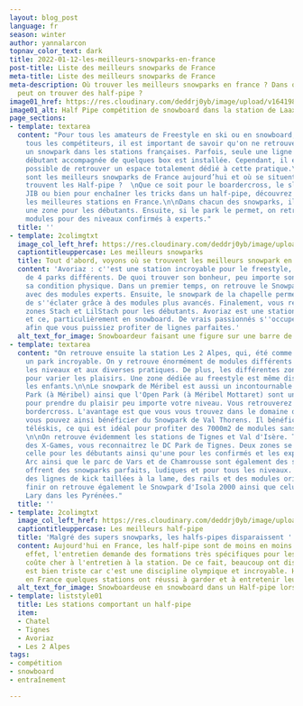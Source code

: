 ```yaml
---
layout: blog_post
language: fr
season: winter
author: yannalarcon
topnav_color_text: dark
title: 2022-01-12-les-meilleurs-snowparks-en-france
post-title: Liste des meilleurs snowparks de France
meta-title: Liste des meilleurs snowparks de France
meta-description: Où trouver les meilleurs snowparks en france ? Dans quelles stations
  peut on trouver des half-pipe ?
image01_href: https://res.cloudinary.com/deddrj0yb/image/upload/v1641985183/website/blog/Hiver/jproducer-n708F8cxtBY-unsplash_qb4dhj.jpg
image01_alt: Half Pipe compétition de snowboard dans la station de Laax
page_sections:
- template: textarea
  content: "Pour tous les amateurs de Freestyle en ski ou en snowboard, ainsi que
    tous les compétiteurs, il est important de savoir qu'on ne retrouve pas systématiquement
    un snowpark dans les stations françaises. Parfois, seule une ligne de kick pour
    débutant accompagnée de quelques box est installée. Cependant, il est parfois
    possible de retrouver un espace totalement dédié à cette pratique.\n\nMais quels
    sont les meilleurs snowparks de France aujourd’hui et où se situent-ils ? Où se
    trouvent les Half-pipe ?  \nQue ce soit pour le boardercross, le slopestyle, le
    JIB ou bien pour enchaîner les tricks dans un half-pipe, découvrez où se trouvent
    les meilleures stations en France.\n\nDans chacun des snowparks, il y aura systématiquement
    une zone pour les débutants. Ensuite, si le park le permet, on retrouvera des
    modules pour des niveaux confirmés à experts."
  title: ''
- template: 2colimgtxt
  image_col_left_href: https://res.cloudinary.com/deddrj0yb/image/upload/v1641985183/website/blog/Hiver/esteban-gerard-hK19iivVGJc-unsplash_x2ewzu.jpg
  captiontitleuppercase: Les meilleurs snowparks
  title: Tout d'abord, voyons où se trouvent les meilleurs snowpark en France
  content: 'Avoriaz : c''est une station incroyable pour le freestyle, elle dispose
    de 4 parks différents. De quoi trouver son bonheur, peu importe son niveau et
    sa condition physique. Dans un premier temps, on retrouve le Snowpark d''Arare
    avec des modules experts. Ensuite, le snowpark de la chapelle permettra aux confirmés
    de s''éclater grâce à des modules plus avancés. Finalement, vous retrouverez les
    zones Stach et LilStach pour les débutants. Avoriaz est une station de freestyleurs
    et ce, particulièrement en snowboard. De vrais passionnés s''occupent des parks
    afin que vous puissiez profiter de lignes parfaites.'
  alt_text_for_image: Snowboardeur faisant une figure sur une barre de slide
- template: textarea
  content: "On retrouve ensuite la station Les 2 Alpes, qui, été comme hiver offre
    un park incroyable. On y retrouve énormément de modules différents adaptés à tous
    les niveaux et aux diverses pratiques. De plus, les différentes zones sont idéales
    pour varier les plaisirs. Une zone dédiée au freestyle est même disponible pour
    les enfants.\n\nLe snowpark de Méribel est aussi un incontournable ! L'Element
    Park (à Méribel) ainsi que l'Open Park (à Méribel Mottaret) sont un bon choix
    pour prendre du plaisir peu importe votre niveau. Vous retrouverez également plusieurs
    bordercross. L'avantage est que vous vous trouvez dans le domaine des 3 vallées,
    vous pouvez ainsi bénéficier du Snowpark de Val Thorens. Il bénéficie de deux
    téléskis, ce qui est idéal pour profiter des 7000m2 de modules sans difficulté.
    \n\nOn retrouve évidemment les stations de Tignes et Val d'Isère. Terre d'accueil
    des X-Games, vous reconnaitrez le DC Park de Tignes. Deux zones se distinguent,
    celle pour les débutants ainsi qu'une pour les confirmés et les experts.\n\nLes
    Arc ainsi que le parc de Vars et de Chamrousse sont également des stations qui
    offrent des snowparks parfaits, ludiques et pour tous les niveaux. On y retrouve
    des lignes de kick taillées à la lame, des rails et des modules originaux.\n\nPour
    finir on retrouve également le Snowpark d'Isola 2000 ainsi que celui de Saint
    Lary dans les Pyrénées."
  title: ''
- template: 2colimgtxt
  image_col_left_href: https://res.cloudinary.com/deddrj0yb/image/upload/v1641985183/website/blog/Hiver/fred-heap-2dViAX55Q2k-unsplash_m5fo4f.jpg
  captiontitleuppercase: Les meilleurs half-pipe
  title: 'Malgré des supers snowparks, les halfs-pipes disparaissent '
  content: Aujourd'hui en France, les half-pipe sont de moins en moins présents. En
    effet, l'entretien demande des formations très spécifiques pour les shapeurs et
    coûte cher à l'entretien à la station. De ce fait, beaucoup ont disparu et cela
    est bien triste car c'est une discipline olympique et incroyable. Heureusement,
    en France quelques stations ont réussi à garder et à entretenir leur Half-Pipe.
  alt_text_for_image: Snowboardeuse en snowboard dans un Half-pipe lors d'une compétition
- template: liststyle01
  title: Les stations comportant un half-pipe
  item:
  - Chatel
  - Tignes
  - Avoriaz
  - Les 2 Alpes
tags:
- compétition
- snowboard
- entraînement

---
```

